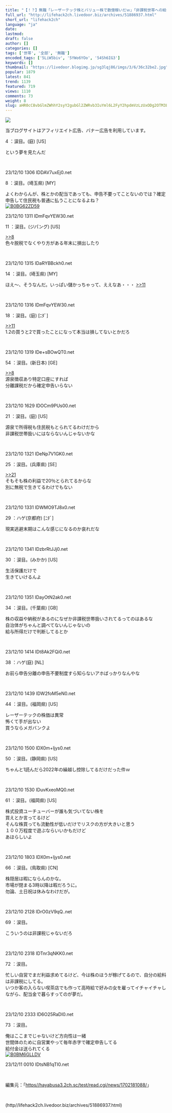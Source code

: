 ```yaml
---
title: "【！？】無職「レーザーテック株とバリュー株で数億稼いだｗ」「非課税世帯への給付は全部貰ってるｗ」"
full_url: "http://lifehack2ch.livedoor.biz/archives/51886937.html"
short_url: "lifehack2ch"
language: "ja"
date: 
lastmod: 
draft: false
author: []
categories: []
tags: ['世帯', '全部', '無職']
encoded_tags: ['5LiW5biv', '5YWo6YOo', '54Sh6IG3']
keywords: []
thumbnail: "https://livedoor.blogimg.jp/sg3lqj86/imgs/3/6/36c32be2.jpg"
popular: 1879
latest: 841
trend: 1139
featured: 719
views: 1110
comments: 73
weight: 8
slug: aHR0cC8vbGlmZWhhY2syY2gubGl2ZWRvb3IuYml6L2FyY2hpdmVzLzUxODg2OTM3Lmh0bWw=
---
```


![](https://livedoor.blogimg.jp/sg3lqj86/imgs/3/6/36c32be2.jpg)

<div><p>当ブログサイトはアフィリエイト広告、バナー広告を利用しています。</p><p class='t_name'>4 ：涙目。(庭) [US]</p> <p class='r4'>という夢を見たんだ </p><br><p>23/12/10 1306 IDDAV7uxEj0.net</p> <p class='t_name'>8 ：涙目。(埼玉県) [MY]</p> <p class='r2'> よくわからんが、株とかの配当であっても、申告不要ってことないのでは？確定申告して住民税も普通に払うことになるよね？<br><a href='https//www.amazon.co.jp/dp/B0BG62ZD59/?tag=nishiky24-22' target='_blank'><img src='https//m.media-amazon.com/images/I/518gzIUN6ML._SL500_.jpg' alt='B0BG62ZD59' border='0'></a> </p><p>23/12/10 1311 IDmFqvYEW30.net</p> <p class='t_name_res'>11 ：涙目。(ジパング) [US]</p> <p class='r4'><a href='#res_8'>>>8</a> <br> 色々脱税でなくやり方がある年末に損出したり </p><br><p>23/12/10 1315 IDaRYBBckh0.net</p> <p class='t_name_res'>14 ：涙目。(埼玉県) [MY]</p> <p class='r4'>ほえ〜、そうなんだ。いっぱい儲かっちゃって、ええなあ・・・ <a href='#res_11'>>>11</a> </p><br><p>23/12/10 1316 IDmFqvYEW30.net</p> <p class='t_name_res'>18 ：涙目。(庭) [ﾆﾀﾞ]</p> <p class='r4'><a href='#res_11'>>>11</a> <br> 1.2の買うと2で買ったことになって本当は損してないとかだろ </p><br><p>23/12/10 1319 IDe+sBOwQT0.net</p> <p class='t_name_res'>54 ：涙目。(新日本) [GE]</p> <p class='r4'><a href='#res_8'>>>8</a> <br> 源泉徴収あり特定口座にすれば <br> 分離課税だから確定申告いらない </p><br><p>23/12/10 1629 IDOCm9PUs00.net</p> <p class='t_name'>21 ：涙目。(庭) [US]</p> <p class='r1'>源泉で所得税も住民税もとられてるわけだから <br> 非課税世帯扱いにはならないんじゃないかな </p><br><p>23/12/10 1321 IDeNp7V1GK0.net</p> <p class='t_name_res'>25 ：涙目。(兵庫県) [SE]</p> <p class='r4'><a href='#res_21'>>>21</a> <br> そもそも株の利益で20％とられてるからな <br> 別に無税で生きてるわけでもない </p><br><p>23/12/10 1331 IDWMO9TJ8x0.net</p> <p class='t_name'>29 ：ハゲ(京都府) [ﾆﾀﾞ]</p> <p class='r4'>現実逃避末期はこんな感じになるのか哀れだな </p><br><p>23/12/10 1341 IDzbrRtJJj0.net</p> <p class='t_name'>30 ：涙目。(みかか) [US]</p> <p class='r4'>生活保護だけで <br> 生きていけるんよ </p><br><p>23/12/10 1351 IDayOtN2ak0.net</p> <p class='t_name'>34 ：涙目。(千葉県) [GB]</p> <p class='r4'>株の収益や納税があるのになぜか非課税世帯扱いされてるってのはあるな <br> 自治体がちゃんと調べてないんじゃないの <br> 給与所得だけで判断してるとか </p><br><p>23/12/10 1414 IDt8Ak2FQi0.net</p> <p class='t_name'>38 ：ハゲ(庭) [NL]</p> <p class='r4'>お前ら申告分離の申告不要制度すら知らないアホばっかりなんやな </p><br><p>23/12/10 1439 IDW2foM5eN0.net</p> <p class='t_name'>44 ：涙目。(福岡県) [US]</p> <p class='r4'>レーザーテックの株価は異常 <br> 怖くて手が出ない <br> 買うならメガバンクよ </p><br><p>23/12/10 1500 IDX0m+ljys0.net</p> <p class='t_name'>50 ：涙目。(静岡県) [US]</p> <p class='r4'>ちゃんと1読んだら2022年の繰越し控除してるだけだった件ｗ </p><br><p>23/12/10 1530 IDuvKxeoMQ0.net</p> <p class='t_name'>61 ：涙目。(福岡県) [US]</p> <p class='r4'>株式投資ユーチューバーが誰も気づいてない株を <br> 買えとか言ってるけど <br> そんな株買っても流動性が低いだけでリスクの方が大きいと思う <br> １００万程度で遊ぶならいいかもだけど <br> あほらしいよ </p><br><p>23/12/10 1803 IDX0m+ljys0.net</p> <p class='t_name'>66 ：涙目。(鳥取県) [CN]</p> <p class='r4'>株隠居は暇にならんのかな。 <br> 市場が閉まる3時以降は暇だろうに。 <br> 勿論、土日祝は休みなわけだが。 </p><br><p>23/12/10 2128 IDrO0zV9qQ..net</p> <p class='t_name'>69 ：涙目。</p> <p class='r4'>こういうのは非課税じゃないだろ </p><br><p>23/12/10 2318 IDTnr3qNKK0.net</p> <p class='t_name'>72 ：涙目。</p> <p class='r4'>忙しい自営でまだ利益求めてるけど、今は株のほうが稼げてるので、自分の給料は非課税にしてる。 <br> いつか客の入らない喫茶店でも作って高時給で好みの女を雇ってイチャイチャしながら、配当金で暮らすってのが夢だ。 </p><br><p>23/12/10 2333 ID6O25RaDI0.net</p> <p class='t_name'>73 ：涙目。</p> <p class='r2'>俺はここまでじゃないけど方向性は一緒 <br> 世間体のために自営業やって毎年赤字で確定申告してる <br> 給付金は送られてくる<br><a href='https//www.amazon.co.jp/dp/B0BM6GLLDV/?tag=nishiky24-22' target='_blank'><img src='https//m.media-amazon.com/images/I/51k5V8R208L._SL500_.jpg' alt='B0BM6GLLDV' border='0'></a> </p><p>23/12/11 0010 IDtsNB1qTI0.net</p> <br><p class='p_url'>編集元：「<a href='https//hayabusa3.2ch.sc/test/read.cgi/news/1702181088/' target='_blank'>https//hayabusa3.2ch.sc/test/read.cgi/news/1702181088/</a>」</p> <br clear='all'></div>

(http//lifehack2ch.livedoor.biz/archives/51886937.html)
